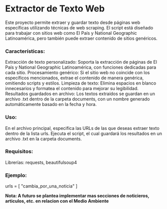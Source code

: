 # Extractor de Texto Web

Este proyecto permite extraer y guardar texto desde páginas web específicas utilizando técnicas de web scraping. El script está diseñado para trabajar con sitios web como El País y National Geographic Latinoamérica, pero también puede extraer contenido de sitios genéricos.

### Características:

Extracción de texto personalizado: Soporta la extracción de páginas de El País y National Geographic Latinoamérica, con funciones dedicadas para cada sitio.
Procesamiento genérico: Si el sitio web no coincide con los específicos mencionados, extrae el contenido de manera genérica, omitiendo scripts y estilos.
Limpieza de texto: Elimina espacios en blanco innecesarios y formatea el contenido para mejorar su legibilidad.
Resultados guardados en archivo: Los textos extraídos se guardan en un archivo .txt dentro de la carpeta documents, con un nombre generado automáticamente basado en la fecha y hora.

### Uso:

En el archivo principal, especifica las URLs de las que deseas extraer texto dentro de la lista urls.
Ejecuta el script, el cual guardará los resultados en un archivo .txt en la carpeta documents.

### Requisitos:
Librerías: requests, beautifulsoup4

### Ejemplo:

urls = [
    "cambia_por_una_noticia"
]

**Nota: A futuro se plantea implementar mas secciones de noticieros, articulos, etc. en relacion con el Medio Ambiente**